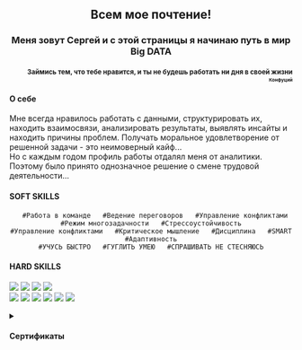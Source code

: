 <h2 align="center">Всем мое почтение!</a></h2>
<h3 align="center">Меня зовут Сергей и с этой страницы я начинаю путь в мир Big DATA</h3>
<h4 align="right"><sub>Займись тем, что тебе нравится, 
и ты не будешь работать ни дня в своей жизни<sub><br>
<sub>Конфуций<sub></h4>
<h4 align="left">О себе</h4>
Мне всегда нравилось работать с данными, структурировать их, находить взаимосвязи, анализировать результаты, выявлять инсайты и находить причины проблем. Получать моральное удовлетворение от решенной задачи - это неимоверный кайф...<br> Но с каждым годом профиль работы отдалял меня от аналитики.  Поэтому было принято однозначное решение о смене трудовой деятельности...<br>
<h4 align="left">SOFT SKILLS</h4>
<div align="center"> <pre><code class="language-c">  #Работа в команде   #Ведение переговоров   #Управление конфликтами   #Режим многозадачности   #Стрессоустойчивость
#Управление конфликтами   #Критическое мышление   #Дисциплина   #SMART   #Адаптивность
#УЧУСЬ БЫСТРО   #ГУГЛИТЬ УМЕЮ   #СПРАШИВАТЬ НЕ СТЕСНЯЮСЬ</div></code></pre>

<h4 align="left">HARD SKILLS</h4>
  
![](https://img.shields.io/badge/Excel-+++++-4AB197)
![](https://img.shields.io/badge/Google_Sheets-+++++-4AB197)
![](https://img.shields.io/badge/SQL-+++-4AB197)
![](https://img.shields.io/badge/PostgreSQL-+++-4AB197)  
![](https://img.shields.io/badge/Python-++-4AB197)
![](https://img.shields.io/badge/PANDAS-++-4AB197)
![](https://img.shields.io/badge/Spark-++-4AB197)
![](https://img.shields.io/badge/Matplotlib-++-4AB197)
![](https://img.shields.io/badge/PowerBI-+++-4AB197)
![](https://img.shields.io/badge/Tableau-+++-4AB197)

<details>
 <summary><h4>Сертификаты</h4></summary
<div align="right">...на хлеб их не намажешь, а скрывать жалко</div><br>
![Certificate_BigData](https://user-images.githubusercontent.com/108893866/178802880-25e0ec5a-51aa-4080-a9ee-72267102b581.png)
![Certificate_DataVizArt](https://user-images.githubusercontent.com/108893866/178803320-2836a72e-e9a6-439e-9dcb-3de27d67ad11.png)

<details>

<!--
**PetrukhinSergey/PetrukhinSergey** is a ✨ _special_ ✨ repository because its `README.md` (this file) appears on your GitHub profile.

Here are some ideas to get you started:

- 🔭 I’m currently working on ...
- 🌱 I’m currently learning ...
- 👯 I’m looking to collaborate on ...
- 🤔 I’m looking for help with ...
- 💬 Ask me about ...
- 📫 How to reach me: ...
- 😄 Pronouns: ...
- ⚡ Fun fact: ...
-->
